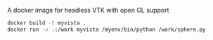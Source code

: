 A docker image for headless VTK with open GL support

```bash
docker build -t myvista .
docker run -v .:/work myvista /myenv/bin/python /work/sphere.py
```
